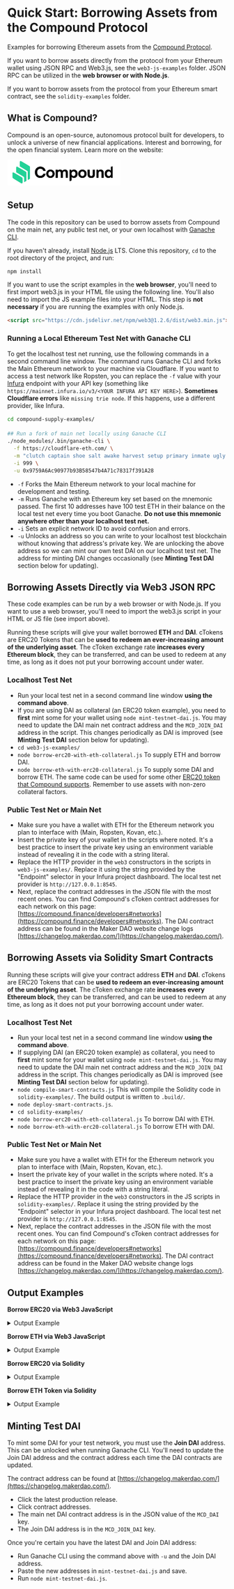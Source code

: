 # Quick Start: Borrowing Assets from the Compound Protocol

Examples for borrowing Ethereum assets from the [Compound Protocol](https://compound.finance/?ref=github&user=ajb413&repo=compound-borrow-examples).

If you want to borrow assets directly from the protocol from your Ethereum wallet using JSON RPC and Web3.js, see the `web3-js-examples` folder. JSON RPC can be utilized in the **web browser or with Node.js**.

If you want to borrow assets from the protocol from your Ethereum smart contract, see the `solidity-examples` folder.

## What is Compound?
Compound is an open-source, autonomous protocol built for developers, to unlock a universe of new financial applications. Interest and borrowing, for the open financial system. Learn more on the website:

<a href="https://compound.finance/?ref=github&user=ajb413&repo=compound-supply-examples">
    <img alt="Compound Finance" src="https://raw.githubusercontent.com/ajb413/compound-interest-alerts/master/compound-finance-logo.png" width=260 height=60/>
</a>

## Setup
The code in this repository can be used to borrow assets from Compound on the main net, any public test net, or your own localhost with [Ganache CLI](https://github.com/trufflesuite/ganache-cli).

If you haven't already, install [Node.js](https://nodejs.org/) LTS. Clone this repository, `cd` to the root directory of the project, and run:
```bash
npm install
```

If you want to use the script examples in the **web browser**, you'll need to first import web3.js in your HTML file using the following line. You'll also need to import the JS example files into your HTML. This step is **not necessary** if you are running the examples with only Node.js.
```html
<script src="https://cdn.jsdelivr.net/npm/web3@1.2.6/dist/web3.min.js"></script>
```

### Running a Local Ethereum Test Net with Ganache CLI
To get the localhost test net running, use the following commands in a second command line window. The command runs Ganache CLI and forks the Main Ethereum network to your machine via Cloudflare. If you want to access a test network like Ropsten, you can replace the `-f` value with your [Infura](https://infura.io/) endpoint with your API key (something like `https://mainnet.infura.io/v3/<YOUR INFURA API KEY HERE>`). **Sometimes Cloudflare errors** like `missing trie node`. If this happens, use a different provider, like Infura.
```bash
cd compound-supply-examples/

## Run a fork of main net locally using Ganache CLI
./node_modules/.bin/ganache-cli \
  -f https://cloudflare-eth.com/ \
  -m "clutch captain shoe salt awake harvest setup primary inmate ugly among become" \
  -i 999 \
  -u 0x9759A6Ac90977b93B58547b4A71c78317f391A28
```

- `-f` Forks the Main Ethereum network to your local machine for development and testing.
- `-m` Runs Ganache with an Ethereum key set based on the mnemonic passed. The first 10 addresses have 100 test ETH in their balance on the local test net every time you boot Ganache. **Do not use this mnemonic anywhere other than your localhost test net.**
- `-i` Sets an explicit network ID to avoid confusion and errors.
- `-u` Unlocks an address so you can write to your localhost test blockchain without knowing that address's private key. We are unlocking the above address so we can mint our own test DAI on our localhost test net. The address for minting DAI changes occasionally (see **Minting Test DAI** section below for updating).

## Borrowing Assets Directly via Web3 JSON RPC
These code examples can be run by a web browser or with Node.js. If you want to use a web browser, you'll need to import the web3.js script in your HTML or JS file (see import above).

Running these scripts will give your wallet borrowed **ETH** and **DAI**. cTokens are ERC20 Tokens that can be **used to redeem an ever-increasing amount of the underlying asset**. The cToken exchange rate **increases every Ethereum block**, they can be transferred, and can be used to redeem at any time, as long as it does not put your borrowing account under water.

### Localhost Test Net
- Run your local test net in a second command line window **using the command above**.
- If you are using DAI as collateral (an ERC20 token example), you need to **first** mint some for your wallet using `node mint-testnet-dai.js`. You may need to update the DAI main net contract address and the `MCD_JOIN_DAI` address in the script. This changes periodically as DAI is improved (see **Minting Test DAI** section below for updating).
- `cd web3-js-examples/`
- `node borrow-erc20-with-eth-collateral.js` To supply ETH and borrow DAI.
- `node borrow-eth-with-erc20-collateral.js` To supply some DAI and borrow ETH. The same code can be used for some other [ERC20 token that Compound supports](https://compound.finance/markets?ref=github&user=ajb413&repo=compound-supply-examples). Remember to use assets with non-zero collateral factors.

### Public Test Net or Main Net
- Make sure you have a wallet with ETH for the Ethereum network you plan to interface with (Main, Ropsten, Kovan, etc.).
- Insert the private key of your wallet in the scripts where noted. It's a best practice to insert the private key using an environment variable instead of revealing it in the code with a string literal.
- Replace the HTTP provider in the `web3` constructors in the scripts in `web3-js-examples/`. Replace it using the string provided by the "Endpoint" selector in your Infura project dashboard. The local test net provider is `http://127.0.0.1:8545`.
- Next, replace the contract addresses in the JSON file with the most recent ones. You can find Compound's cToken contract addresses for each network on this page: [https://compound.finance/developers#networks](https://compound.finance/developers#networks). The DAI contract address can be found in the Maker DAO website change logs [https://changelog.makerdao.com/](https://changelog.makerdao.com/).

## Borrowing Assets via Solidity Smart Contracts
Running these scripts will give your contract address **ETH** and **DAI**. cTokens are ERC20 Tokens that can be **used to redeem an ever-increasing amount of the underlying asset**. The cToken exchange rate **increases every Ethereum block**, they can be transferred, and can be used to redeem at any time, as long as it does not put your borrowing account under water.

### Localhost Test Net
- Run your local test net in a second command line window **using the command above**.
- If supplying DAI (an ERC20 token example) as collateral, you need to **first** mint some for your wallet using `node mint-testnet-dai.js`. You may need to update the DAI main net contract address and the `MCD_JOIN_DAI` address in the script. This changes periodically as DAI is improved (see **Minting Test DAI** section below for updating).
- `node compile-smart-contracts.js` This will compile the Solidity code in `solidity-examples/`. The build output is written to `.build/`.
- `node deploy-smart-contracts.js`.
- `cd solidity-examples/`
- `node borrow-erc20-with-eth-collateral.js` To borrow DAI with ETH.
- `node borrow-eth-with-erc20-collateral.js` To borrow ETH with DAI.

### Public Test Net or Main Net
- Make sure you have a wallet with ETH for the Ethereum network you plan to interface with (Main, Ropsten, Kovan, etc.).
- Insert the private key of your wallet in the scripts where noted. It's a best practice to insert the private key using an environment variable instead of revealing it in the code with a string literal.
- Replace the HTTP provider in the `web3` constructors in the JS scripts in `solidity-examples/`. Replace it using the string provided by the "Endpoint" selector in your Infura project dashboard. The local test net provider is `http://127.0.0.1:8545`.
- Next, replace the contract addresses in the JSON file with the most recent ones. You can find Compound's cToken contract addresses for each network on this page: [https://compound.finance/developers#networks](https://compound.finance/developers#networks). The DAI contract address can be found in the Maker DAO website change logs [https://changelog.makerdao.com/](https://changelog.makerdao.com/).

## Output Examples

**Borrow ERC20 via Web3 JavaScript**

<details><summary>Output Example</summary>
<p>

```
My Wallet's  ETH Balance: 100
My Wallet's cETH Balance: 0
My Wallet's  DAI Balance: 0

Supplying ETH to Compound as collateral (you will get cETH in return)...

My Wallet's  ETH Balance: 98.9978876
My Wallet's cETH Balance: 49.97131893
My Wallet's  DAI Balance: 0

Entering market (via Comptroller contract) for ETH (as collateral)...
Calculating your liquid assets in Compound...
Fetching cETH collateral factor...
Fetching DAI price from the price oracle...
Fetching borrow rate per block for DAI borrowing...

You have 0.749999999913076963 of LIQUID assets (worth of ETH) pooled in Compound.
You can borrow up to 75% of your TOTAL assets supplied to Compound as DAI.
1 DAI == 0.004205 ETH
You can borrow up to 178.3599922379794 DAI from Compound.
NEVER borrow near the maximum amount because your account will be instantly liquidated.

Your borrowed amount INCREASES (3.8729687868e-8 * borrowed amount) DAI per block.
This is based on the current borrow rate.

Now attempting to borrow 50 DAI...
My Wallet's  ETH Balance: 98.98883272
My Wallet's cETH Balance: 49.97131893
My Wallet's  DAI Balance: 50

Fetching DAI borrow balance from cDAI contract...
Borrow balance is 50 DAI

This part is when you do something with those borrowed assets!

Now repaying the borrow...
Approving DAI to be transferred from your wallet to the cDAI contract...

Borrow repaid.

My Wallet's  ETH Balance: 98.98353318
My Wallet's cETH Balance: 49.97131893
My Wallet's  DAI Balance: 0

```
</p>
</details>

**Borrow ETH via Web3 JavaScript**

<details><summary>Output Example</summary>
<p>

```
My Wallet's  ETH Balance: 100
My Wallet's cDAI Balance: 0
My Wallet's  DAI Balance: 500

Approving DAI to be transferred from your wallet to the cDAI contract...

Supplying DAI to Compound as collateral (you will get cDAI in return)...

My Wallet's  ETH Balance: 99.99413216
My Wallet's cDAI Balance: 738.43696251
My Wallet's  DAI Balance: 485

Entering market (via Comptroller contract) for ETH (as collateral)...
Calculating your liquid assets in Compound...
Fetching Compound's DAI collateral factor...
Fetching DAI price from the price oracle...
Fetching borrow rate per block for ETH borrowing...

You have 0.047306012369014631 of LIQUID assets (worth of ETH) pooled in Compound.
You can borrow up to 75% of your TOTAL assets supplied to Compound as ETH.
1 DAI == 0.004205 ETH
You can borrow up to 0.047306012369014631 ETH from Compound.
NEVER borrow near the maximum amount because your account will be instantly liquidated.

Your borrowed amount INCREASES (9.667017768e-9 * borrowed amount) ETH per block.
This is based on the current borrow rate.

Now attempting to borrow 0.02 ETH...
My Wallet's  ETH Balance: 100.00848898
My Wallet's cDAI Balance: 738.43696251
My Wallet's  DAI Balance: 485

Fetching your ETH borrow balance from cETH contract...
Borrow balance is 0.02 ETH

This part is when you do something with those borrowed assets!

Now repaying the borrow...

Borrow repaid.

My Wallet's  ETH Balance: 99.98644126
My Wallet's cDAI Balance: 738.43696251
My Wallet's  DAI Balance: 485
```
</p>
</details>

**Borrow ERC20 via Solidity**

<details><summary>Output Example</summary>
<p>

```
My Wallet's   ETH Balance: 99.97418948
MyContract's  ETH Balance: 0
MyContract's cETH Balance: 0
MyContract's  DAI Balance: 0

Calling MyContract.borrowErc20Example with 1 ETH for collateral...

My Wallet's   ETH Balance: 98.9607079
MyContract's  ETH Balance: 0
MyContract's cETH Balance: 49.97124348
MyContract's  DAI Balance: 10

Now repaying the borrow...

My Wallet's   ETH Balance: 98.95576444
MyContract's  ETH Balance: 0
MyContract's cETH Balance: 49.97124348
MyContract's  DAI Balance: 0
```
</p>
</details>

**Borrow ETH Token via Solidity**

<details><summary>Output Example</summary>
<p>

```
My Wallet's   DAI Balance: 500
MyContract's  ETH Balance: 0
MyContract's cETH Balance: 0
MyContract's  DAI Balance: 0
MyContract's cDAI Balance: 0

Sending 15 DAI to MyContract so it can provide collateral...

My Wallet's   DAI Balance: 485
MyContract's  ETH Balance: 0
MyContract's cETH Balance: 0
MyContract's  DAI Balance: 15
MyContract's cDAI Balance: 0

Calling MyContract.borrowEthExample with 15 DAI for collateral...

My Wallet's   DAI Balance: 485
MyContract's  ETH Balance: 0.02
MyContract's cETH Balance: 0
MyContract's  DAI Balance: 0
MyContract's cDAI Balance: 737.03979461

Now repaying the borrow...

My Wallet's   DAI Balance: 485
MyContract's  ETH Balance: 0
MyContract's cETH Balance: 0
MyContract's  DAI Balance: 0
MyContract's cDAI Balance: 737.03979461
```
</p>
</details>

## Minting Test DAI
To mint some DAI for your test network, you must use the **Join DAI** address. This can be unlocked when running Ganache CLI. You'll need to update the Join DAI address and the contract address each time the DAI contracts are updated. 

The contract address can be found at [https://changelog.makerdao.com/](https://changelog.makerdao.com/).

- Click the latest production release.
- Click contract addresses.
- The main net DAI contract address is in the JSON value of the `MCD_DAI` key.
- The Join DAI address is in the `MCD_JOIN_DAI` key.

Once you're certain you have the latest DAI and Join DAI address:

- Run Ganache CLI using the command above with `-u` and the Join DAI address.
- Paste the new addresses in `mint-testnet-dai.js` and save.
- Run `node mint-testnet-dai.js`.
